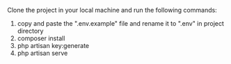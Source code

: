 Clone the project in your local machine and run the following commands:
  1. copy and paste the ".env.example" file and rename it to ".env" in project directory
  2. composer install
  3. php artisan key:generate
  4. php artisan serve
